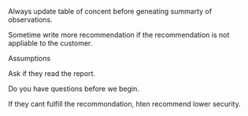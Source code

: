 



Always update table of concent before geneating summarty of observations.

Sometime write more recommendation if the recommendation is not appliable to the customer. 


Assumptions

Ask if they read the report.

Do you have questions before we begin. 

If they cant fulfill the recommondation, hten recommend lower security.